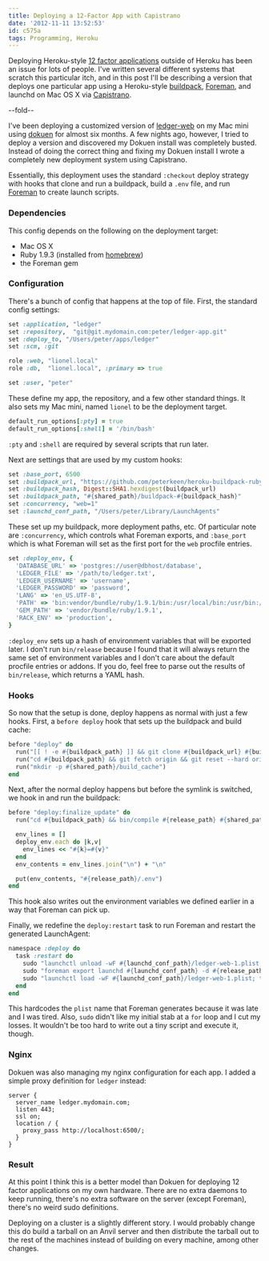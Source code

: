 ```yaml
---
title: Deploying a 12-Factor App with Capistrano
date: '2012-11-11 13:52:53'
id: c575a
tags: Programming, Heroku
---
```


[12-factor]: http://www.12factor.net/
[Foreman]: http://ddollar.github.com/foreman/
[Capistrano]: https://github.com/capistrano/capistrano
[buildpack]: https://devcenter.heroku.com/articles/buildpacks
[ledger-web]: https://github.com/peterkeen/ledger-web
[dokuen]: https://github.com/peterkeen/dokuen
[homebrew]: https://github.com/mxcl/homebrew

Deploying Heroku-style [12 factor applications][12-factor] outside of Heroku has been an issue for lots of people. I've written several different systems that scratch this particular itch, and in this post I'll be describing a version that deploys one particular app using a Heroku-style [buildpack][], [Foreman][], and launchd on Mac OS X via [Capistrano][].

--fold--

I've been deploying a customized version of [ledger-web][] on my Mac mini using [dokuen][] for almost six months. A few nights ago, however, I tried to deploy a version and discovered my Dokuen install was completely busted. Instead of doing the correct thing and fixing my Dokuen install I wrote a completely new deployment system using Capistrano.

Essentially, this deployment uses the standard `:checkout` deploy strategy with hooks that clone and run a buildpack, build a `.env` file, and run [Foreman][] to create launch scripts.

### Dependencies

This config depends on the following on the deployment target:

* Mac OS X
* Ruby 1.9.3 (installed from [homebrew][])
* the Foreman gem


### Configuration

There's a bunch of config that happens at the top of file. First, the standard config settings:

```ruby
set :application, "ledger"
set :repository,  "git@git.mydomain.com:peter/ledger-app.git"
set :deploy_to, "/Users/peter/apps/ledger"
set :scm, :git

role :web, "lionel.local"
role :db,  "lionel.local", :primary => true

set :user, "peter"
```

These define my app, the repository, and a few other standard things. It also sets my Mac mini, named `lionel` to be the deployment target.

```ruby
default_run_options[:pty] = true
default_run_options[:shell] = '/bin/bash'
```

`:pty` and `:shell` are required by several scripts that run later.

Next are settings that are used by my custom hooks:

```ruby
set :base_port, 6500
set :buildpack_url, "https://github.com/peterkeen/heroku-buildpack-ruby"
set :buildpack_hash, Digest::SHA1.hexdigest(buildpack_url)
set :buildpack_path, "#{shared_path}/buildpack-#{buildpack_hash}"
set :concurrency, "web=1"
set :launchd_conf_path, "/Users/peter/Library/LaunchAgents"
```

These set up my buildpack, more deployment paths, etc. Of particular note are `:concurrency`, which controls what Foreman exports, and `:base_port` which is what Foreman will set as the first port for the `web` procfile entries.

```ruby
set :deploy_env, {
  'DATABASE_URL' => 'postgres://user@dbhost/database',
  'LEDGER_FILE' => '/path/to/ledger.txt',
  'LEDGER_USERNAME' => 'username',
  'LEDGER_PASSWORD' => 'password',
  'LANG' => 'en_US.UTF-8',
  'PATH' => 'bin:vendor/bundle/ruby/1.9.1/bin:/usr/local/bin:/usr/bin:/bin',
  'GEM_PATH' => 'vendor/bundle/ruby/1.9.1',
  'RACK_ENV' => 'production',
}
```

`:deploy_env` sets up a hash of environment variables that will be exported later. I don't run `bin/release` because I found that it will always return the same set of environment variables and I don't care about the default procfile entries or addons. If you do, feel free to parse out the results of `bin/release`, which returns a YAML hash.

### Hooks

So now that the setup is done, deploy happens as normal with just a few hooks. First, a `before deploy` hook that sets up the buildpack and build cache:

```ruby
before "deploy" do
  run("[[ ! -e #{buildpack_path} ]] && git clone #{buildpack_url} #{buildpack_path}; exit 0")
  run("cd #{buildpack_path} && git fetch origin && git reset --hard origin/master")
  run("mkdir -p #{shared_path}/build_cache")
end
```

Next, after the normal deploy happens but before the symlink is switched, we hook in and run the buildpack:

```ruby
before "deploy:finalize_update" do
  run("cd #{buildpack_path} && bin/compile #{release_path} #{shared_path}/build_cache")

  env_lines = []
  deploy_env.each do |k,v|
    env_lines << "#{k}=#{v}"
  end
  env_contents = env_lines.join("\n") + "\n"

  put(env_contents, "#{release_path}/.env")
end
```

This hook also writes out the environment variables we defined earlier in a way that Foreman can pick up.

Finally, we redefine the `deploy:restart` task to run Foreman and restart the generated LaunchAgent:

```ruby
namespace :deploy do
  task :restart do
    sudo "launchctl unload -wF #{launchd_conf_path}/ledger-web-1.plist; true"
    sudo "foreman export launchd #{launchd_conf_path} -d #{release_path} -l /var/log/#{application} -a #{application} -u #{user} -p #{base_port} -c #{concurrency}"
    sudo "launchctl load -wF #{launchd_conf_path}/ledger-web-1.plist; true"
  end
end
```

This hardcodes the `plist` name that Foreman generates because it was late and I was tired. Also, `sudo` didn't like my initial stab at a `for` loop and I cut my losses. It wouldn't be too hard to write out a tiny script and execute it, though.

### Nginx

Dokuen was also managing my nginx configuration for each app. I added a simple proxy definition for `ledger` instead:

```nginx
server {
  server_name ledger.mydomain.com;
  listen 443;
  ssl on;
  location / {
    proxy_pass http://localhost:6500/;
  }
}
```

### Result

At this point I think this is a better model than Dokuen for deploying 12 factor applications on my own hardware. There are no extra daemons to keep running, there's no extra software on the server (except Foreman), there's no weird sudo definitions.

Deploying on a cluster is a slightly different story. I would probably change this do build a tarball on an Anvil server and then distribute the tarball out to the rest of the machines instead of building on every machine, among other changes.

